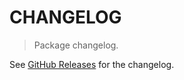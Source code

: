 # CHANGELOG

> Package changelog.

See [GitHub Releases](https://github.com/stdlib-js/math-base-special-invf/releases) for the changelog.